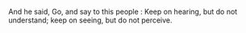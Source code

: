 And he said, Go, and say to this people : Keep on hearing, but do not understand; keep on seeing, but do not perceive.
